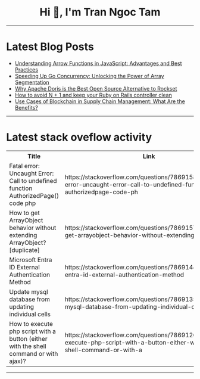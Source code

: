<h1 align="center">Hi 👋, I'm Tran Ngoc Tam</h1>

---

# Latest Blog Posts 
<!-- BLOG-POST-LIST:START -->
- [Understanding Arrow Functions in JavaScript: Advantages and Best Practices](https://dev.to/imranparthib/understanding-arrow-functions-in-javascript-advantages-and-best-practices-1am7)
- [Speeding Up Go Concurrency: Unlocking the Power of Array Segmentation](https://dev.to/agtabesh/speeding-up-go-concurrency-unlocking-the-power-of-array-segmentation-3dl2)
- [Why Apache Doris is the Best Open Source Alternative to Rockset](https://dev.to/apachedoris/why-apache-doris-is-the-best-open-source-alternative-to-rockset-3phg)
- [How to avoid N + 1 and keep your Ruby on Rails controller clean](https://dev.to/jetthoughts/how-to-avoid-n-1-and-keep-your-ruby-on-rails-controller-clean-bb)
- [Use Cases of Blockchain in Supply Chain Management: What Are the Benefits?](https://dev.to/alvaropicazo/use-cases-of-blockchain-in-supply-chain-management-what-are-the-benefits-2206)
<!-- BLOG-POST-LIST:END -->

---

# Latest stack oveflow activity
<table>
  <tr><th>Title</th><th>Link</th></tr>
  <!-- STACKOVERFLOW:START --><tr><td>Fatal error: Uncaught Error: Call to undefined function AuthorizedPage&lpar;&rpar; code php</td><td>https://stackoverflow.com/questions/78691585/fatal-error-uncaught-error-call-to-undefined-function-authorizedpage-code-ph</td></tr><tr><td>How to get ArrayObject behavior without extending ArrayObject? [duplicate]</td><td>https://stackoverflow.com/questions/78691576/how-to-get-arrayobject-behavior-without-extending-arrayobject</td></tr><tr><td>Microsoft Entra ID External Authentication Method</td><td>https://stackoverflow.com/questions/78691443/microsoft-entra-id-external-authentication-method</td></tr><tr><td>Update mysql database from updating individual cells</td><td>https://stackoverflow.com/questions/78691350/update-mysql-database-from-updating-individual-cells</td></tr><tr><td>How to execute php script with a button &lpar;either with the shell command or with ajax&rpar;?</td><td>https://stackoverflow.com/questions/78691263/how-to-execute-php-script-with-a-button-either-with-the-shell-command-or-with-a</td></tr><!-- STACKOVERFLOW:END -->
</table>

---


